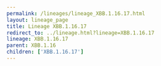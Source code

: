 ```yaml
---
permalink: /lineages/lineage_XBB.1.16.17.html
layout: lineage_page
title: Lineage XBB.1.16.17
redirect_to: ../lineage.html?lineage=XBB.1.16.17
lineage: XBB.1.16.17
parent: XBB.1.16
children: ['XBB.1.16.17']
---
```

